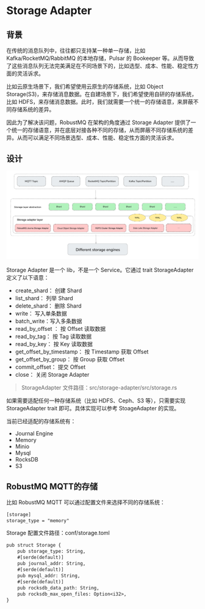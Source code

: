 # Storage Adapter
## 背景
在传统的消息队列中，往往都只支持某一种单一存储，比如 Kafka/RocketMQ/RabbitMQ 的本地存储，Pulsar 的 Bookeeper 等。从而导致了这些消息队列无法完美满足在不同场景下的，比如选型、成本、性能、稳定性方面的灵活诉求。

比如云原生场景下，我们希望使用云原生的存储系统，比如 Object Storage(S3)，来存储消息数据。在自建场景下，我们希望使用自研的存储系统，比如 HDFS，来存储消息数据。此时，我们就需要一个统一的存储语意，来屏蔽不同存储系统的差异。

因此为了解决该问题，RobustMQ 在架构的角度通过 Storage Adapter 提供了一个统一的存储语意，并在底层对接各种不同的存储，从而屏蔽不同存储系统的差异。从而可以满足不同场景选型、成本、性能、稳定性方面的灵活诉求。

## 设计
![image](../../images/storage-adapter.png)

Storage Adapter 是一个 lib，不是一个 Service。它通过 trait StorageAdapter 定义了以下语意：
- create_shard： 创建 Shard
- list_shard： 列举 Shard
- delete_shard： 删除 Shard
- write： 写入单条数据
- batch_write：写入多条数据
- read_by_offset ： 按 Offset 读取数据
- read_by_tag： 按 Tag 读取数据
- read_by_key： 按 Key 读取数据
- get_offset_by_timestamp： 按 Timestamp 获取 Offset
- get_offset_by_group： 按 Group 获取 Offset
- commit_offset： 提交 Offset
- close： 关闭 Storage Adapter

> StorageAdapter 文件路径：src/storage-adapter/src/storage.rs

如果需要适配任何一种存储系统（比如 HDFS、Ceph、S3 等），只需要实现 StorageAdapter trait 即可。具体实现可以参考 StoageAdapter 的实现。

当前已经适配的存储系统有：
- Journal Engine
- Memory
- Minio
- Mysql
- RocksDB
- S3

## RobustMQ MQTT的存储

比如 RobustMQ MQTT 可以通过配置文件来选择不同的存储系统：
```
[storage]
storage_type = "memory"
```

Storage 配置文件路径：conf/storage.toml
```
pub struct Storage {
    pub storage_type: String,
    #[serde(default)]
    pub journal_addr: String,
    #[serde(default)]
    pub mysql_addr: String,
    #[serde(default)]
    pub rocksdb_data_path: String,
    pub rocksdb_max_open_files: Option<i32>,
}
```